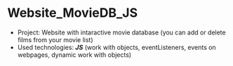 # Website_MovieDB_JS

- Project: Website with intaractive movie database (you can add or delete films from your movie list)
- Used technologies: ***JS*** (work with objects, eventListeners, events on webpages, dynamic work with objects)
